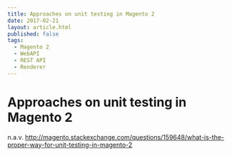 ```yaml
---
title: Approaches on unit testing in Magento 2
date: 2017-02-21
layout: article.html
published: false
tags:
  - Magento 2
  - WebAPI
  - REST API
  - Renderer
---
```


# Approaches on unit testing in Magento 2

n.a.v. http://magento.stackexchange.com/questions/159648/what-is-the-proper-way-for-unit-testing-in-magento-2